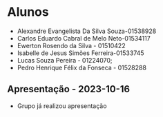 # Alunos

* Alexandre Evangelista Da Silva Souza-01538928
* Carlos Eduardo Cabral de Melo Neto-01534117
* Ewerton Rosendo da Silva - 01510422
* Isabelle de Jesus Simões Ferreira-01533745
* Lucas Souza Pereira - 01224070;
* Pedro Henrique Félix da Fonseca - 01528288

## Apresentação - 2023-10-16

* Grupo já realizou apresentação